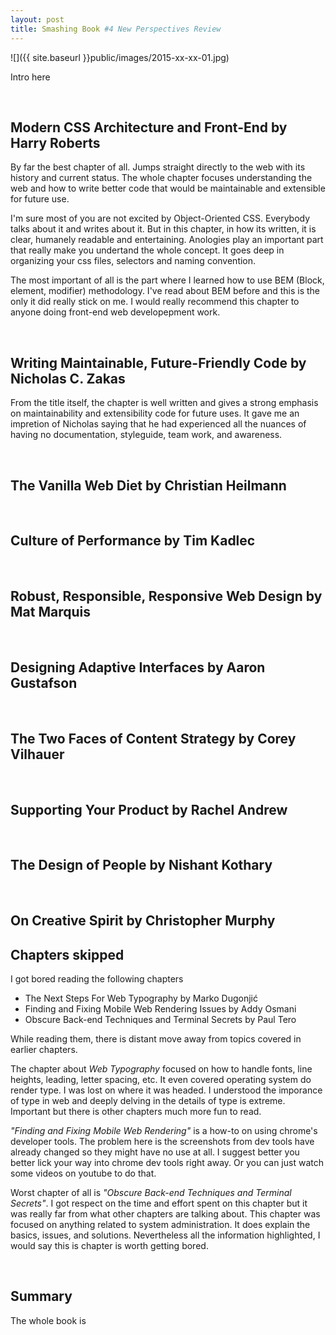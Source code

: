 ```yaml
---
layout: post
title: Smashing Book #4 New Perspectives Review
---
```


![]({{ site.baseurl }}public/images/2015-xx-xx-01.jpg)

Intro here

<!--more-->

<br/>

## Modern CSS Architecture and Front-End by Harry Roberts

By far the best chapter of all. Jumps straight directly to the web with its history and current status. The whole chapter focuses understanding the web and how to write better code that would be maintainable and extensible for future use.

I'm sure most of you are not excited by Object-Oriented CSS. Everybody talks about it and writes about it. But in this chapter, in how its written, it is clear, humanely readable and entertaining. Anologies play an important part that really make you undertand the whole concept. It goes deep in organizing your css files, selectors and naming convention.

The most important of all is the part where I learned how to use BEM (Block, element, modifier) methodology. I've read about BEM before and this is the only it did really stick on me. I would really recommend this chapter to anyone doing front-end web developepment work.

<br/>

## Writing Maintainable, Future-Friendly Code by Nicholas C. Zakas

From the title itself, the chapter is well written and gives a strong emphasis on maintainability and extensibility code for future uses. It gave me an impretion of Nicholas saying that he had experienced all the nuances of having no documentation, styleguide, team work, and awareness.

<br/>

## The Vanilla Web Diet by Christian Heilmann


<br/>

## Culture of Performance by Tim Kadlec


<br/>

## Robust, Responsible, Responsive Web Design by Mat Marquis



<br/>

## Designing Adaptive Interfaces by Aaron Gustafson


<br/>

## The Two Faces of Content Strategy by Corey Vilhauer


<br/>

## Supporting Your Product by Rachel Andrew


<br/>

## The Design of People by Nishant Kothary


<br/>

## On Creative Spirit by Christopher Murphy



## Chapters skipped

I got bored reading the following chapters

- The Next Steps For Web Typography by Marko Dugonjić
- Finding and Fixing Mobile Web Rendering Issues by Addy Osmani
- Obscure Back-end Techniques and Terminal Secrets by Paul Tero

While reading them, there is distant move away from topics covered in earlier chapters.

The chapter about _Web Typography_ focused on how to handle fonts, line heights, leading, letter spacing, etc. It even covered operating system do render type. I was lost on where it was headed. I understood the imporance of type in web and deeply delving in the details of type is extreme. Important but there is other chapters much more fun to read.

_"Finding and Fixing Mobile Web Rendering"_ is a how-to on using chrome's developer tools. The problem here is the screenshots from dev tools have already changed so they might have no use at all. I suggest better you better lick your way into chrome dev tools right away. Or you can just watch some videos on youtube to do that.

Worst chapter of all is _"Obscure Back-end Techniques and Terminal Secrets"_. I got respect on the time and effort spent on this chapter but it was really far from what other chapters are talking about. This chapter was focused on anything related to system administration. It does explain the basics, issues, and solutions. Nevertheless all the information highlighted, I would say this is chapter is worth getting bored.


<br/>

## Summary

The whole book is

